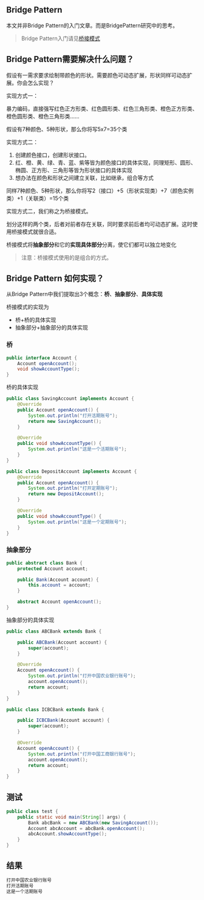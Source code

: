 ## Bridge Pattern

本文并非Bridge Pattern的入门文章。而是BridgePattern研究中的思考。

> Bridge Pattern入门请见[桥接模式](https://www.runoob.com/design-pattern/bridge-pattern.html)

## Bridge Pattern需要解决什么问题？

假设有一需求要求绘制带颜色的形状。需要颜色可动态扩展，形状同样可动态扩展。你会怎么实现？

实现方式一：

暴力编码，直接强写红色正方形类、红色圆形类、红色三角形类、橙色正方形类、橙色圆形类、橙色三角形类......

假设有7种颜色、5种形状，那么你将写5x7=35个类



实现方式二：

1. 创建颜色接口，创建形状接口。
2. 红、橙、黄、绿、青、蓝、紫等皆为颜色接口的具体实现，同理矩形、圆形、椭圆、正方形、三角形等皆为形状接口的具体实现
3. 想办法在颜色和形状之间建立关联，比如继承，组合等方式

同样7种颜色、5种形状，那么你将写2（接口）+5（形状实现类）+7（颜色实例类）+1（关联类）=15个类



实现方式二，我们称之为桥接模式。

划分这样的两个类，后者对前者存在关联，同时要求前后者均可动态扩展。这时使用桥接模式就很合适。

桥接模式将**抽象部分**和它的**实现具体部分**分离，使它们都可以独立地变化

> 注意：桥接模式使用的是组合的方式。

## Bridge Pattern 如何实现？

从Bridge Pattern中我们提取出3个概念：**桥**、**抽象部分**、**具体实现**

桥接模式的实现为

* 桥+桥的具体实现
* 抽象部分+抽象部分的具体实现

### 桥

```java
public interface Account {
    Account openAccount();
    void showAccountType();
}
```

桥的具体实现

```java
public class SavingAccount implements Account {
    @Override
    public Account openAccount() {
        System.out.println("打开活期账号");
        return new SavingAccount();
    }

    @Override
    public void showAccountType() {
        System.out.println("这是一个活期账号");
    }
}
```

```java
public class DepositAccount implements Account {
    @Override
    public Account openAccount() {
        System.out.println("打开定期账号");
        return new DepositAccount();
    }

    @Override
    public void showAccountType() {
        System.out.println("这是一个定期账号");
    }
}
```

### 抽象部分

```java
public abstract class Bank {
    protected Account account;

    public Bank(Account account) {
        this.account = account;
    }

    abstract Account openAccount();
}
```

抽象部分的具体实现

```java
public class ABCBank extends Bank {

    public ABCBank(Account account) {
        super(account);
    }

    @Override
    Account openAccount() {
        System.out.println("打开中国农业银行账号");
        account.openAccount();
        return account;
    }
}
```

```java
public class ICBCBank extends Bank {

    public ICBCBank(Account account) {
        super(account);
    }

    @Override
    Account openAccount() {
        System.out.println("打开中国工商银行账号");
        account.openAccount();
        return account;
    }
}
```

## 测试

```java
public class test {
    public static void main(String[] args) {
        Bank abcBank = new ABCBank(new SavingAccount());
        Account abcAccount = abcBank.openAccount();
        abcAccount.showAccountType();
    }
}
```

## 结果

```bash
打开中国农业银行账号
打开活期账号
这是一个活期账号
```

